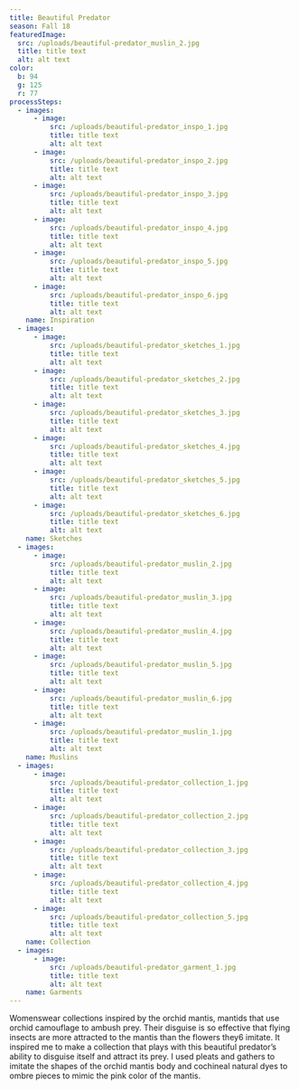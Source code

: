 ```yaml
---
title: Beautiful Predator
season: Fall 18
featuredImage:
  src: /uploads/beautiful-predator_muslin_2.jpg
  title: title text
  alt: alt text
color:
  b: 94
  g: 125
  r: 77
processSteps:
  - images:
      - image:
          src: /uploads/beautiful-predator_inspo_1.jpg
          title: title text
          alt: alt text
      - image:
          src: /uploads/beautiful-predator_inspo_2.jpg
          title: title text
          alt: alt text
      - image:
          src: /uploads/beautiful-predator_inspo_3.jpg
          title: title text
          alt: alt text          
      - image: 
          src: /uploads/beautiful-predator_inspo_4.jpg
          title: title text
          alt: alt text
      - image: 
          src: /uploads/beautiful-predator_inspo_5.jpg
          title: title text
          alt: alt text
      - image: 
          src: /uploads/beautiful-predator_inspo_6.jpg
          title: title text
          alt: alt text
    name: Inspiration
  - images:
      - image:
          src: /uploads/beautiful-predator_sketches_1.jpg
          title: title text
          alt: alt text
      - image:
          src: /uploads/beautiful-predator_sketches_2.jpg
          title: title text
          alt: alt text
      - image: 
          src: /uploads/beautiful-predator_sketches_3.jpg
          title: title text
          alt: alt text
      - image:
          src: /uploads/beautiful-predator_sketches_4.jpg
          title: title text
          alt: alt text
      - image:
          src: /uploads/beautiful-predator_sketches_5.jpg
          title: title text
          alt: alt text
      - image:
          src: /uploads/beautiful-predator_sketches_6.jpg
          title: title text
          alt: alt text
    name: Sketches
  - images:
      - image:
          src: /uploads/beautiful-predator_muslin_2.jpg
          title: title text
          alt: alt text
      - image:
          src: /uploads/beautiful-predator_muslin_3.jpg
          title: title text
          alt: alt text
      - image:
          src: /uploads/beautiful-predator_muslin_4.jpg
          title: title text
          alt: alt text
      - image:
          src: /uploads/beautiful-predator_muslin_5.jpg
          title: title text
          alt: alt text
      - image:
          src: /uploads/beautiful-predator_muslin_6.jpg
          title: title text
          alt: alt text
      - image:
          src: /uploads/beautiful-predator_muslin_1.jpg
          title: title text
          alt: alt text
    name: Muslins
  - images:
      - image:
          src: /uploads/beautiful-predator_collection_1.jpg
          title: title text
          alt: alt text
      - image:
          src: /uploads/beautiful-predator_collection_2.jpg
          title: title text
          alt: alt text
      - image:
          src: /uploads/beautiful-predator_collection_3.jpg
          title: title text
          alt: alt text
      - image:
          src: /uploads/beautiful-predator_collection_4.jpg
          title: title text
          alt: alt text
      - image:
          src: /uploads/beautiful-predator_collection_5.jpg
          title: title text
          alt: alt text
    name: Collection
  - images:
      - image:
          src: /uploads/beautiful-predator_garment_1.jpg
          title: title text
          alt: alt text
    name: Garments
---
```

Womenswear collections inspired by the orchid mantis, mantids that use orchid
 camouflage to ambush prey. Their disguise is so effective that flying insects are
 more attracted to the mantis than the flowers they6 imitate. It inspired me to make
 a collection that plays with this beautiful predator’s ability to disguise itself and
 attract its prey. I used pleats and gathers to imitate the shapes of the orchid mantis
 body and cochineal natural dyes to ombre pieces to mimic the pink color of the
 mantis.
